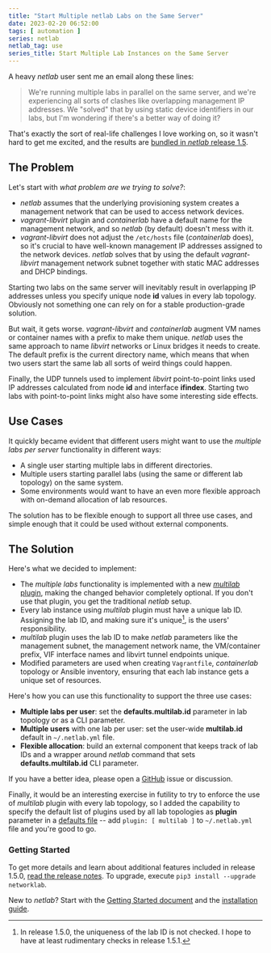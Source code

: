 ```yaml
---
title: "Start Multiple netlab Labs on the Same Server"
date: 2023-02-20 06:52:00
tags: [ automation ]
series: netlab
netlab_tag: use
series_title: Start Multiple Lab Instances on the Same Server
---
```

A heavy _netlab_ user sent me an email along these lines:

> We're running multiple labs in parallel on the same server, and we're experiencing all sorts of clashes like overlapping management IP addresses. We "solved" that by using static device identifiers in our labs, but I'm wondering if there's a better way of doing it?

That's exactly the sort of real-life challenges I love working on, so it wasn't hard to get me excited, and the results are [bundled in _netlab_ release 1.5](https://netsim-tools.readthedocs.io/en/latest/plugins/multilab.html).
<!--more-->
## The Problem

Let's start with _what problem are we trying to solve?_:

* _netlab_ assumes that the underlying provisioning system creates a management network that can be used to access network devices.
* *vagrant-libvirt* plugin and *containerlab* have a default name for the management network, and so _netlab_ (by default) doesn't mess with it.
* *vagrant-libvirt* does not adjust the `/etc/hosts` file (_containerlab_ does), so it's crucial to have well-known management IP addresses assigned to the network devices. _netlab_ solves that by using the default *vagrant-libvirt* management network subnet together with static MAC addresses and DHCP bindings.

Starting two labs on the same server will inevitably result in overlapping IP addresses unless you specify unique node **id** values in every lab topology. Obviously not something one can rely on for a stable production-grade solution.

But wait, it gets worse. *vagrant-libvirt* and *containerlab* augment VM names or container names with a prefix to make them unique. _netlab_ uses the same approach to name *libvirt* networks or Linux bridges it needs to create. The default prefix is the current directory name, which means that when two users start the same lab all sorts of weird things could happen.

Finally, the UDP tunnels used to implement *libvirt* point-to-point links used IP addresses calculated from node **id** and interface **ifindex**. Starting two labs with point-to-point links might also have some interesting side effects.

## Use Cases

It quickly became evident that different users might want to use the _multiple labs per server_ functionality in different ways:

* A single user starting multiple labs in different directories.
* Multiple users starting parallel labs (using the same or different lab topology) on the same system.
* Some environments would want to have an even more flexible approach with on-demand allocation of lab resources.

The solution has to be flexible enough to support all three use cases, and simple enough that it could be used without external components.

## The Solution

Here's what we decided to implement:

* The _multiple labs_ functionality is implemented with a new [_multilab_ plugin](https://netsim-tools.readthedocs.io/en/latest/plugins/multilab.html), making the changed behavior completely optional. If you don't use that plugin, you get the traditional _netlab_ setup.
* Every lab instance using _multilab_ plugin must have a unique lab ID. Assigning the lab ID, and making sure it's unique[^NC], is the users' responsibility.
* _multilab_ plugin uses the lab ID to make _netlab_ parameters like the management subnet, the management network name, the VM/container prefix, VIF interface names and libvirt tunnel endpoints unique.
* Modified parameters are used when creating `Vagrantfile`, *containerlab* topology or Ansible inventory, ensuring that each lab instance gets a unique set of resources.

[^NC]: In release 1.5.0, the uniqueness of the lab ID is not checked. I hope to have at least rudimentary checks in release 1.5.1.

Here's how you can use this functionality to support the three use cases:

* **Multiple labs per user**: set the **defaults.multilab.id** parameter in lab topology or as a CLI parameter. 
* **Multiple users** with one lab per user: set the user-wide **multilab.id** default in `~/.netlab.yml` file.
* **Flexible allocation**: build an external component that keeps track of lab IDs and a wrapper around _netlab_ command that sets **defaults.multilab.id** CLI parameter.

If you have a better idea, please open a [GitHub](https://github.com/ipspace/netlab) issue or discussion.

Finally, it would be an interesting exercise in futility to try to enforce the use of *multilab* plugin with every lab topology, so I added the capability to specify the default list of plugins used by all lab topologies as **plugin** parameter in a [defaults file](https://netsim-tools.readthedocs.io/en/latest/defaults.html) -- add `plugin: [ multilab ]` to `~/.netlab.yml` file and you're good to go.

### Getting Started

To get more details and learn about additional features included in release 1.5.0, [read the release notes](https://netsim-tools.readthedocs.io/en/latest/release/1.5.html#release-1-5-0). To upgrade, execute `pip3 install --upgrade networklab`.

New to *netlab*? Start with the [Getting Started document](https://netsim-tools.readthedocs.io/en/latest/tutorials.html) and the [installation guide](https://netsim-tools.readthedocs.io/en/latest/install.html).
